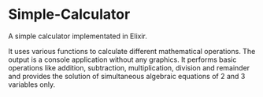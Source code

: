# Simple-Calculator

A simple calculator implementated in Elixir. 

It uses various functions to calculate different mathematical operations. The output is a console application without any graphics. It performs basic operations like addition, subtraction, multiplication, division and remainder and provides the solution of simultaneous algebraic equations of 2 and 3 variables only. 
